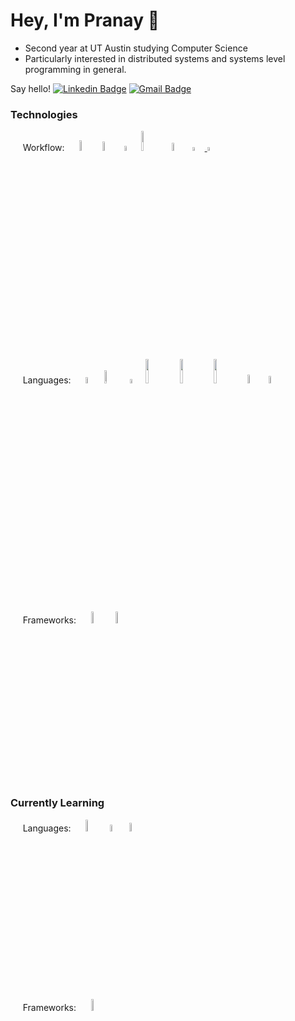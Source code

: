 # Hey, I'm Pranay :wave:

* Second year at UT Austin studying Computer Science 
* Particularly interested in distributed systems and systems level programming in general. 


Say hello!
[![Linkedin Badge](https://img.shields.io/badge/-pgosar-blue?style=flat&logo=Linkedin&logoColor=white&link=https://www.linkedin.com/in/pranay-gosar-836297192/)](https://www.linkedin.com/in/pranay-gosar-836297192/)
[![Gmail Badge](https://img.shields.io/badge/-gosarpranay-c14438?style=flat&logo=Gmail&logoColor=white&link=mailto:gosarpranay@gmail.com)](mailto:gosarpranay@gmail.com)

### Technologies

&nbsp;&nbsp;&nbsp;&nbsp; Workflow:
&nbsp;&nbsp;&nbsp;&nbsp;
<img src="https://img.shields.io/badge/NeoVim-%2357A143.svg?&style=for-the-badge&logo=neovim&logoColor=white" width=6.6% height=6.6%>
<img src="https://img.shields.io/badge/VSCode-0078d7.svg?style=for-the-badge&logo=visual-studio-code&logoColor=white" width=6.1% height=6.1%>
<img src="https://img.shields.io/badge/GIT-E44C30?style=for-the-badge&logo=git&logoColor=white" width=4.5% height=4.5%>
<img src="https://img.shields.io/badge/Arch%20Linux-1793D1?logo=arch-linux&logoColor=fff&style=for-the-badge" width=9% height=9%>
<img src="https://img.shields.io/badge/tmux-1BB91F?style=for-the-badge&logo=tmux&logoColor=white" width=5.72% height=5.72%>
<a href="https://sw.kovidgoyal.net/kitty/#"><img src="https://sw.kovidgoyal.net/kitty/_static/kitty.svg" width=3.96% height=3.96%> </a>
<img src="https://user-images.githubusercontent.com/55164602/175831393-4b380264-17df-4faa-a03f-528b315f3c87.png" width=3.96% height=3.96%>

&nbsp;&nbsp;&nbsp;&nbsp; Languages:
&nbsp;&nbsp;&nbsp;&nbsp;
<img src="https://img.shields.io/badge/C%2B%2B-00599C?style=for-the-badge&logo=c%2B%2B&logoColor=white" width=5.2% height=5.2%>
<img src="https://img.shields.io/badge/python-3670A0?style=for-the-badge&logo=python&logoColor=ffdd54" width=7.3% height=7.3%>
<img src="https://img.shields.io/badge/Java-ED8B00?style=for-the-badge&logo=java&logoColor=white" width=4.2% height=4.2%>
<img src="https://img.shields.io/badge/TypeScript-007ACC?style=for-the-badge&logo=typescript&logoColor=white" width=10% height=10%>
<img src="https://img.shields.io/badge/JavaScript-323330?style=for-the-badge&logo=javascript&logoColor=F7DF1E" width=10% height=10%>
<img src="https://img.shields.io/badge/Shell_Script-121011?style=for-the-badge&logo=gnu-bash&logoColor=white" width=10% height=10%>
<img src="https://img.shields.io/badge/HTML5-E34F26?style=for-the-badge&logo=html5&logoColor=white" width=6% height=6%>
<img src="https://img.shields.io/badge/css3-%231572B6.svg?style=for-the-badge&logo=css3&logoColor=white" width=5.5% height=5.5%>

&nbsp;&nbsp;&nbsp;&nbsp; Frameworks:
&nbsp;&nbsp;&nbsp;&nbsp;
<img src="https://img.shields.io/badge/react-%2320232a.svg?style=for-the-badge&logo=react&logoColor=%2361DAFB" width=7% height=7%>
<img src="https://img.shields.io/badge/flask-%23000.svg?style=for-the-badge&logo=flask&logoColor=white" width=7% height=7%>

### Currently Learning

&nbsp;&nbsp;&nbsp;&nbsp; Languages:
&nbsp;&nbsp;&nbsp;&nbsp;
<img src="https://img.shields.io/badge/Rust-000000?style=for-the-badge&logo=rust&logoColor=white" width=7% height=7%>
<img src="https://img.shields.io/badge/Go-00ADD8?style=for-the-badge&logo=go&logoColor=white" width=5.2% height=5.2%>
<img src="https://img.shields.io/badge/lua-%232C2D72.svg?style=for-the-badge&logo=lua&logoColor=white" width=6% height=6%>

&nbsp;&nbsp;&nbsp;&nbsp; Frameworks:
&nbsp;&nbsp;&nbsp;&nbsp;
<img src="https://img.shields.io/badge/Next-black?style=for-the-badge&logo=next.js&logoColor=white" width=7% height=7%>
